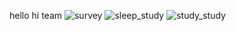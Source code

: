hello
hi team
![survey](https://user-images.githubusercontent.com/21330088/52664367-b44aac00-2ebd-11e9-87cc-0845cfafcbe7.jpeg)
![sleep_study](https://user-images.githubusercontent.com/21330088/52664368-b44aac00-2ebd-11e9-91fc-6ceff6438cb2.jpeg)
![study_study](https://user-images.githubusercontent.com/21330088/52664369-b44aac00-2ebd-11e9-8f4f-4a6ac7075956.jpeg)
